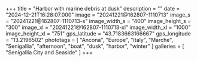 +++
title = "Harbor with marine debris at dusk"
description = ""
date = "2024-12-21T16:28:07.000"
image = "20241221@162807-1110713"
image_s = "20241221@162807-1110713-s"
image_width_s = "400"
image_height_s = "300"
image_xl = "20241221@162807-1110713-xl"
image_width_xl = "1000"
image_height_xl = "751"
gps_latitude = "43.7183663166667"
gps_longitude = "13.2196502"
phototags = [ "Ancona", "Europe", "Italy", "Marche", "Senigallia", "afternoon", "boat", "dusk", "harbor", "winter" ]
galleries = [ "Senigallia City and Seaside" ]
+++
